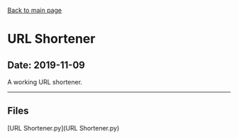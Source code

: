 [Back to main page](/)

# URL Shortener

## Date: 2019-11-09

A working URL shortener.

-----

## Files

[URL Shortener.py](URL Shortener.py)